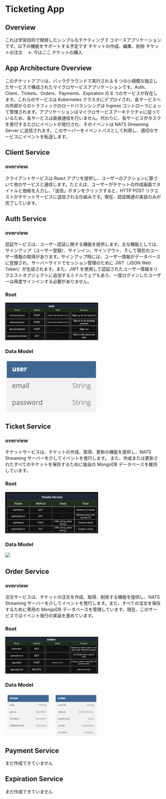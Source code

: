 # Ticketing App

## Overview

これは学習目的で開発したシンプルなチケティング E コマースアプリケーションです。以下の機能をサポートする予定です
チケットの作成、編集、削除
チケットの注文　 ← 今はここ
チケットの購入

## App Architecture Overview

このチケットアプリは、バックグラウンドで実行される 6 つの小規模な独立したサービスで構成されたマイクロサービスアプリケーションです。Auth、Client、Tickets、Orders、Payments、Expiration の 6 つのサービスが存在します。これらのサービスは Kubernetes クラスタにデプロイされ、各サービスへの外部からのトラフィックのロードバランシングは Ingress コントローラによって管理されます。アプリケーションはマイクロサービスアーキテクチャに従っているため、各サービスは直接通信を行いません。代わりに、各サービスがタスクを実行するたびにイベントが発行され、そのイベントは NATS Streaming Server に送信されます。このサーバーをイベントバスとして利用し、適切なサービスにイベントを転送します。

## Client Service

### overview

クライアントサービスは React アプリを提供し、ユーザーのアクションに基づいて他のサービスと通信します。たとえば、ユーザーがチケットの作成画面でタイトルと価格を入力し、「送信」ボタンをクリックすると、HTTP POST リクエストがチケットサービスに送信される仕組みです。現在、認証関連の実装のみが完了しています。

## Auth Service

### overview

認証サービスは、ユーザー認証に関する機能を提供します。主な機能としては、サインアップ（ユーザー登録）、サインイン、サインアウト、そして現在のユーザー情報の取得があります。サインアップ時には、ユーザー情報がデータベースに登録され、サーバーサイドでセッション管理のために JWT（JSON Web Token）が生成されます。また、JWT を使用して認証されたユーザー情報をリクエストオブジェクトに追加するミドルウェアもあり、一度ログインしたユーザーは再度サインインする必要がありません。

### Root

<img src="/images/readme/auth/rootAuth.png" width="300">

### Data Model

<img src="/images/readme/auth/dataAuth.png" width="300">

## Ticket Service

### overview

チケットサービスは、チケットの作成、取得、更新の機能を提供し、NATS Streaming サーバーを介してイベントを発行します。 また、作成または更新されたすべてのチケットを保存するために独自の MongoDB データベースを維持しています。

### Root

<img src="/images/readme/ticket/rootTicket.png" width="300">

### Data Model

<img src="/images/readme/tiket/dataTicket.png" width="300">

## Order Service

### overview

注文サービスは、チケットの注文を作成、取得、削除する機能を提供し、NATS Streaming サーバーを介してイベントを発行します。また、すべての注文を保存するために専用の MongoDB データベースを管理しています。現在、このサービスではイベント発行の実装を進めています。

### Root

<img src="/images/readme/order/rootOrder.png" width="300">

### Data Model

<img src="/images/readme/order/dataOrder.png" width="300">

## Payment Service

まだ作成できていません

## Expiration Service

まだ作成できていません
